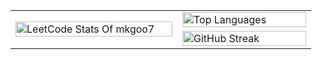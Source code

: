 <table>
  <tr>
    <td rowspan="2" width="50%">
      <a href="https://leetcode.com/u/mkgoo7/" target="_blank">
        <img src="https://leetcard.jacoblin.cool/mkgoo7?theme=dark&font=baloo&ext=heatmap"
             alt="LeetCode Stats Of mkgoo7"
             width="100%" />
      </a>
    </td>
    <td width="20%">
      <img src="https://github-readme-stats.vercel.app/api/top-langs?theme=dark&username=MKG0007&show_icons=true&locale=en&layout=compact"
           alt="Top Languages"
           width="100%"/>
    </td>
  </tr>
  <tr>
    <td width="40%">
      <img src="https://nirzak-streak-stats.vercel.app/?user=MKG0007&theme=dark&hide_border=false"
           alt="GitHub Streak"
           width="100%" />
    </td>
  </tr>
</table>
